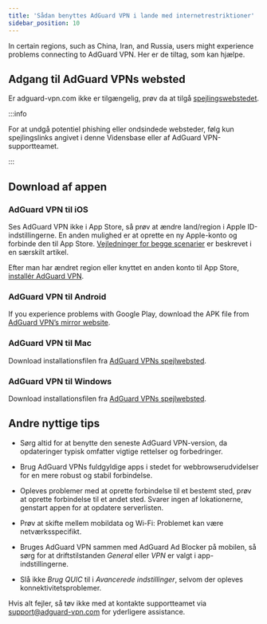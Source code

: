 ```yaml
---
title: 'Sådan benyttes AdGuard VPN i lande med internetrestriktioner'
sidebar_position: 10
---
```


In certain regions, such as China, Iran, and Russia, users might experience problems connecting to AdGuard VPN. Her er de tiltag, som kan hjælpe.

## Adgang til AdGuard VPNs websted

Er adguard-vpn.com ikke er tilgængelig, prøv da at tilgå [spejlingswebstedet](https://adguardvpn-help.com/).

:::info

For at undgå potentiel phishing eller ondsindede websteder, følg kun spejlingslinks angivet i denne Vidensbase eller af AdGuard VPN-supportteamet.

:::

## Download af appen

### AdGuard VPN til iOS

Ses AdGuard VPN ikke i App Store, så prøv at ændre land/region i Apple ID-indstillingerne. En anden mulighed er at oprette en ny Apple-konto og forbinde den til App Store. [Vejledninger for begge scenarier](/adguard-vpn-for-ios/solving-problems/app-store) er beskrevet i en særskilt artikel.

Efter man har ændret region eller knyttet en anden konto til App Store, [installér AdGuard VPN](https://apps.apple.com/us/app/adguard-vpn-unlimited-fast/id1525373602).

### AdGuard VPN til Android

If you experience problems with Google Play, download the APK file from [AdGuard VPN’s mirror website](https://adguardvpn-help.com/android/overview.html).

### AdGuard VPN til Mac

Download installationsfilen fra [AdGuard VPNs spejlwebsted](https://adguardvpn-help.com/windows/overview.html).

### AdGuard VPN til Windows

Download installationsfilen fra [AdGuard VPNs spejlwebsted](https://adguardvpn-help.com/mac/overview.html).

## Andre nyttige tips

- Sørg altid for at benytte den seneste AdGuard VPN-version, da opdateringer typisk omfatter vigtige rettelser og forbedringer.

- Brug AdGuard VPNs fuldgyldige apps i stedet for webbrowserudvidelser for en mere robust og stabil forbindelse.

- Opleves problemer med at oprette forbindelse til et bestemt sted, prøv at oprette forbindelse til et andet sted. Svarer ingen af lokationerne, genstart appen for at opdatere serverlisten.

- Prøv at skifte mellem mobildata og Wi-Fi: Problemet kan være netværksspecifikt.

- Bruges AdGuard VPN sammen med AdGuard Ad Blocker på mobilen, så sørg for at driftstilstanden *General* eller *VPN* er valgt i app-indstillingerne.

- Slå ikke *Brug QUIC* til i *Avancerede indstillinger*, selvom der opleves konnektivitetsproblemer.

Hvis alt fejler, så tøv ikke med at kontakte supportteamet via <support@adguard-vpn.com> for yderligere assistance.
